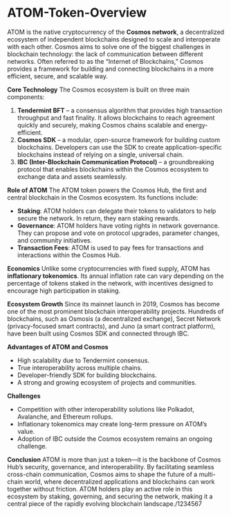 # ATOM-Token-Overview

ATOM is the native cryptocurrency of the **Cosmos network**, a decentralized ecosystem of independent blockchains designed to scale and interoperate with each other. Cosmos aims to solve one of the biggest challenges in blockchain technology: the lack of communication between different networks. Often referred to as the “Internet of Blockchains,” Cosmos provides a framework for building and connecting blockchains in a more efficient, secure, and scalable way.

**Core Technology**
The Cosmos ecosystem is built on three main components:

1. **Tendermint BFT** – a consensus algorithm that provides high transaction throughput and fast finality. It allows blockchains to reach agreement quickly and securely, making Cosmos chains scalable and energy-efficient.
2. **Cosmos SDK** – a modular, open-source framework for building custom blockchains. Developers can use the SDK to create application-specific blockchains instead of relying on a single, universal chain.
3. **IBC (Inter-Blockchain Communication Protocol)** – a groundbreaking protocol that enables blockchains within the Cosmos ecosystem to exchange data and assets seamlessly.

**Role of ATOM**
The ATOM token powers the Cosmos Hub, the first and central blockchain in the Cosmos ecosystem. Its functions include:

* **Staking**: ATOM holders can delegate their tokens to validators to help secure the network. In return, they earn staking rewards.
* **Governance**: ATOM holders have voting rights in network governance. They can propose and vote on protocol upgrades, parameter changes, and community initiatives.
* **Transaction Fees**: ATOM is used to pay fees for transactions and interactions within the Cosmos Hub.

**Economics**
Unlike some cryptocurrencies with fixed supply, ATOM has **inflationary tokenomics**. Its annual inflation rate can vary depending on the percentage of tokens staked in the network, with incentives designed to encourage high participation in staking.

**Ecosystem Growth**
Since its mainnet launch in 2019, Cosmos has become one of the most prominent blockchain interoperability projects. Hundreds of blockchains, such as Osmosis (a decentralized exchange), Secret Network (privacy-focused smart contracts), and Juno (a smart contract platform), have been built using Cosmos SDK and connected through IBC.

**Advantages of ATOM and Cosmos**

* High scalability due to Tendermint consensus.
* True interoperability across multiple chains.
* Developer-friendly SDK for building blockchains.
* A strong and growing ecosystem of projects and communities.

**Challenges**

* Competition with other interoperability solutions like Polkadot, Avalanche, and Ethereum rollups.
* Inflationary tokenomics may create long-term pressure on ATOM’s value.
* Adoption of IBC outside the Cosmos ecosystem remains an ongoing challenge.

**Conclusion**
ATOM is more than just a token—it is the backbone of Cosmos Hub’s security, governance, and interoperability. By facilitating seamless cross-chain communication, Cosmos aims to shape the future of a multi-chain world, where decentralized applications and blockchains can work together without friction. ATOM holders play an active role in this ecosystem by staking, governing, and securing the network, making it a central piece of the rapidly evolving blockchain landscape./1234567


